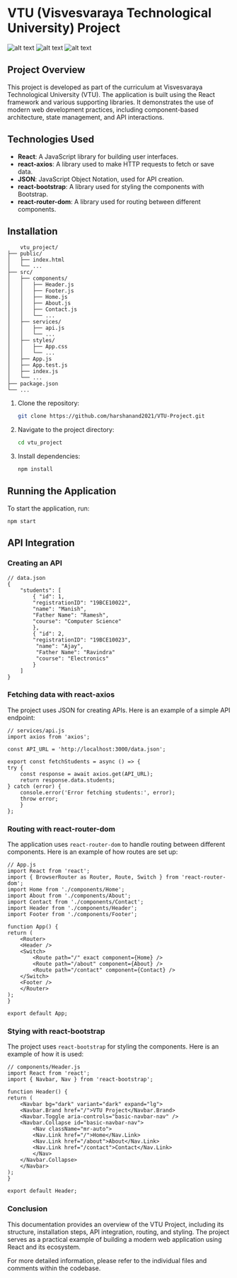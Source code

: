 # VTU (Visvesvaraya Technological University) Project

![alt text](./public/images/screenshots/ss1.png)
![alt text](/public/images/screenshots/ss2.png)
![alt text](/public/images/screenshots/ss3.png)

## Project Overview

This project is developed as part of the curriculum at Visvesvaraya Technological University (VTU). The application is built using the React framework and various supporting libraries. It demonstrates the use of modern web development practices, including component-based architecture, state management, and API interactions.

## Technologies Used

- **React**: A JavaScript library for building user interfaces.
- **react-axios**: A library used to make HTTP requests to fetch or save data.
- **JSON**: JavaScript Object Notation, used for API creation.
- **react-bootstrap**: A library used for styling the components with Bootstrap.
- **react-router-dom**: A library used for routing between different components.


## Installation

        vtu_project/
    ├── public/
    │   ├── index.html
    │   └── ...
    ├── src/
    │   ├── components/
    │   │   ├── Header.js
    │   │   ├── Footer.js
    │   │   ├── Home.js
    │   │   ├── About.js
    │   │   ├── Contact.js
    │   │   └── ...
    │   ├── services/
    │   │   ├── api.js
    │   │   └── ...
    │   ├── styles/
    │   │   ├── App.css
    │   │   └── ...
    │   ├── App.js
    │   ├── App.test.js
    │   ├── index.js
    │   └── ...
    ├── package.json
    └── ...


1. Clone the repository:

   ```bash
   git clone https://github.com/harshanand2021/VTU-Project.git

2. Navigate to the project directory:

    ```bash
    cd vtu_project

3. Install dependencies:

    ```bash
    npm install

## Running the Application

To start the application, run:

    npm start

## API Integration
### Creating an API

    // data.json
    {
        "students": [
            { "id": 1,
            "registrationID": "19BCE10022", 
            "name": "Manish",
            "Father Name": "Ramesh",
            "course": "Computer Science"
            },
            { "id": 2,
            "registrationID": "19BCE10023",
             "name": "Ajay",
             "Father Name": "Ravindra"
             "course": "Electronics" 
            }
        ]
    }
### Fetching data with react-axios

The project uses JSON for creating APIs. Here is an example of a simple API endpoint:

    // services/api.js
    import axios from 'axios';

    const API_URL = 'http://localhost:3000/data.json';

    export const fetchStudents = async () => {
    try {
        const response = await axios.get(API_URL);
        return response.data.students;
    } catch (error) {
        console.error('Error fetching students:', error);
        throw error;
        }
    };

### Routing with react-router-dom

The application uses `react-router-dom` to handle routing between different components. Here is an example of how routes are set up:

    // App.js
    import React from 'react';
    import { BrowserRouter as Router, Route, Switch } from 'react-router-dom';
    import Home from './components/Home';
    import About from './components/About';
    import Contact from './components/Contact';
    import Header from './components/Header';
    import Footer from './components/Footer';

    function App() {
    return (
        <Router>
        <Header />
        <Switch>
            <Route path="/" exact component={Home} />
            <Route path="/about" component={About} />
            <Route path="/contact" component={Contact} />
        </Switch>
        <Footer />
        </Router>
    );
    }

    export default App;

### Stying with react-bootstrap

The project uses `react-bootstrap` for styling the components. Here is an example of how it is used:

    // components/Header.js
    import React from 'react';
    import { Navbar, Nav } from 'react-bootstrap';

    function Header() {
    return (
        <Navbar bg="dark" variant="dark" expand="lg">
        <Navbar.Brand href="/">VTU Project</Navbar.Brand>
        <Navbar.Toggle aria-controls="basic-navbar-nav" />
        <Navbar.Collapse id="basic-navbar-nav">
            <Nav className="mr-auto">
            <Nav.Link href="/">Home</Nav.Link>
            <Nav.Link href="/about">About</Nav.Link>
            <Nav.Link href="/contact">Contact</Nav.Link>
            </Nav>
        </Navbar.Collapse>
        </Navbar>
    );
    }

    export default Header;
### Conclusion

This documentation provides an overview of the VTU Project, including its structure, installation steps, API integration, routing, and styling. The project serves as a practical example of building a modern web application using React and its ecosystem.

For more detailed information, please refer to the individual files and comments within the codebase.